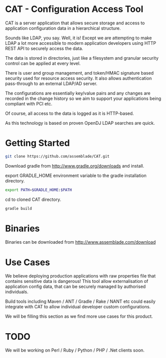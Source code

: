 CAT - Configuration Access Tool
===

CAT is a server application that allows secure storage and access to application configuration data in a hierarchical structure.

Sounds like LDAP, you say. Well, it is! Except we are attempting to make LDAP a lot more accessible to modern application developers using HTTP REST API to securely access the data.

The data is stored in directories, just like a filesystem and granular security control can be applied at every level.

There is user and group management, and token/HMAC signature based security used for resource access security. It also allows authentication pass-through to an external LDAP/AD server.

The configurations are essentially key/value pairs and any changes are recorded in the change history so we aim to support your applications being compliant with PCI etc.

Of course, all access to the data is logged as it is HTTP-based.

As this technology is based on proven OpenDJ LDAP searches are quick.


Getting Started
===============

```bash
git clone https://github.com/assemblade/CAT.git
```

Download gradle from http://www.gradle.org/downloads and install.

export GRADLE_HOME environment variable to the gradle installation directory.

```bash
export PATH=$GRADLE_HOME:$PATH
```

cd to cloned CAT directory.

```bash
gradle build
```

Binaries
========

Binaries can be downloaded from http://www.assemblade.com/download


Use Cases
=========

We believe deploying production applications with raw properties file that contains sensitive data is dangerous! This tool allow externalisation of application config data, that can be securely managed by authorised individuals.

Build tools including Maven / ANT / Gradle / Rake / NANT etc could easily integrate with CAT to allow individual developer custom configurations.

We will be filling this section as we find more use cases for this product.


TODO
====

We will be working on Perl / Ruby / Python / PHP / .Net clients soon.

